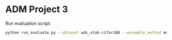 # ADM Project 3

Run evaluation script:
```bash
python run_evaluate.py --dataset wds_vtab-cifar100 --ensemble_method mean_logit
```
